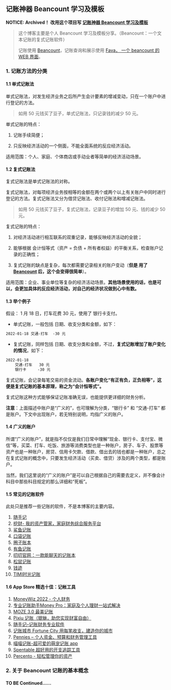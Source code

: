 ## 记账神器 Beancount 学习及模板

**NOTICE: Archived！ 改用这个项目写 [记账神器 Beancount 学习及模板](https://github.com/geekpanshi/panshiji)**

> 这个博客主要是个人 Beancount 学习及模板分享。（Beancount：一个文本记账的复式记账软件）
>
> 记账使用 [Beancount](https://github.com/beancount/beancount)，记账查询和展示使用 [Fava， 一个 beancount 的 WEB 界面](https://beancount.github.io/fava/)。

### 1. 记账方法的分类

#### 1.1 单式记账法

单式记账法，对发生经济业务之后所产生会计要素的增减变动，只在一个账户中进行登记的方法。
> 如用 50 元钱买了豆子，单式记账法，只记录钱的减少 50 元。

单式记账的特点：

1. 记账手续简便；

2. 只反映经济活动的一个侧面，不能全面系统的反应经济活动。

适用范围：个人、家庭、个体商店或手动业者等简单的经济活动场景。

#### 1.2 复式记账法

复式记账法是单式记账法的对称。

复式记账法，对每项经济业务按相等的金额在两个或两个以上有关账户中同时进行登记的方法。复式记账法又分为借贷记账法、收付记账法和增减记账法。
> 如用 50 元钱买了豆子，复式记账法，记录豆子的增加 50 元、钱的减少 50 元。

复式记账的特点：

1. 对经济活动进行相互联系的双重记录，能够反映经济活动的全貌；

2. 能够根据 会计恒等式（资产 = 负债 + 所有者权益）的平衡关系，检查账户记录的正确性；

3. 复式记账的缺点是复杂，每次都需要记录相关的账户变动（**但是 用了 [Beancount](https://github.com/beancount/beancount) 后，这个会变得很简单**）。

适用范围：企业、事业单位等复杂的经济活动场景。**其他场景使用的话，也是可以，会更加具体的反应经济活动，对自己的经济状况做到心中有数。**

#### 1.3 举个例子

假设： 1 月 18 日，打车花费 30 元，使用了 银行卡支付。

- 单式记账，一般包括 日期、收支分类和金额，如下：

```txt
2022-01-18 交通-打车  -30 元
```

- 复式记账，同样包括 日期、收支分类和金额，不过，**复式记账增加了账户变化的情况**，如下：

```txt
2022-01-18
    交通-打车   30 元
    银行卡     -30 元
```

复式记账，会记录每笔交易的资金流动。**各账户变化“有正有负，正负相等”，这便是复式记账的基本原理，称之为“会计恒等式”。**

复式记账这种方式能够保证记账准确无误，也能提供更详细的财务分析。

**注意**：上面描述中账户是“广义的”，也可理解为分类，“银行卡” 和 “交通-打车” 都是账户。下文中出现账户，若无特别说明，均指广义的账户。

#### 1.4 广义的账户

所谓“广义的账户”，就是指不仅仅是我们日常中理解“现金、银行卡、支付宝、微信”等，买菜、打车、吃饭、旅游等消费类型也是一种账户，房子、车子、股票等资产也是一种账户，房贷、信用卡欠款、借款、借出去的钱也都是一种账户，总之在复式记账的概念中，只要发生经济活动（买卖、借贷）涉及的两个类型，都是账户。

当然，我们这里说的“广义的账户”是可以自己根据自己的需要去定义，并不像会计科目中那些科目规定的那么详细和“死板”。

#### 1.5 常见的记账软件

此处只是推荐一些记账的软件，不是本博客的主要内容。

1. [随手记](https://www.sui.com/)
2. [挖财- 我的资产管家，家庭财务综合服务平台](https://www.wacai.com/)
3. [鲨鱼记账](https://www.shayujizhang.com/)
4. [口袋记账](https://www.qeeniao.com/)
5. [圈子账本](https://www.jizhangapp.com/)
6. [有鱼记账](https://jz.yofish.com/homepage.html)
7. [叨叨官网：一款能聊天的记账本](https://www.daodao.cn/index)
8. [松鼠记账](http://www.soonbook.cn/)
9. [钱迹](https://qianjiapp.com/)
10. [TIMI时光记账](Timi时光记账)

#### 1.6 App Store 精选十佳：记帐工具
1. [MoneyWiz 2022 - 个人财务](https://apps.apple.com/cn/app/moneywiz-2022-%E4%B8%AA%E4%BA%BA%E8%B4%A2%E5%8A%A1/id1511185140)
2. [专业记账助手Money Pro：家庭及个人理财一站式解决](https://apps.apple.com/cn/app/%E4%B8%93%E4%B8%9A%E8%AE%B0%E8%B4%A6%E5%8A%A9%E6%89%8Bmoney-pro-%E5%AE%B6%E5%BA%AD%E5%8F%8A%E4%B8%AA%E4%BA%BA%E7%90%86%E8%B4%A2%E4%B8%80%E7%AB%99%E5%BC%8F%E8%A7%A3%E5%86%B3/id918609651)
3. [MOZE 3.0 最美记账](https://apps.apple.com/cn/app/moze-3-0/id1460011387)
4. [Pixiu 记账（貔貅，助您实现财富自由）](https://apps.apple.com/cn/app/pixiu%E8%AE%B0%E8%B4%A6/id1461452315)
5. [随手记–记账财务专业软件](https://apps.apple.com/cn/app/%E9%9A%8F%E6%89%8B%E8%AE%B0-%E8%AE%B0%E8%B4%A6%E8%B4%A2%E5%8A%A1%E4%B8%93%E4%B8%9A%E8%BD%AF%E4%BB%B6/id372353614)
6. [记账城市 Fortune City 用每笔收支，建造你的城市](https://apps.apple.com/cn/app/%E8%AE%B0%E8%B4%A6%E5%9F%8E%E5%B8%82-fortune-city-%E7%94%A8%E6%AF%8F%E7%AC%94%E6%94%B6%E6%94%AF-%E5%BB%BA%E9%80%A0%E4%BD%A0%E7%9A%84%E5%9F%8E%E5%B8%82/id1172713884)
7. [Pennies – 个人资金、预算和财务管理工具](https://apps.apple.com/cn/app/pennies-%E4%B8%AA%E4%BA%BA%E8%B5%84%E9%87%91-%E9%A2%84%E7%AE%97%E5%92%8C%E8%B4%A2%E5%8A%A1%E7%AE%A1%E7%90%86%E5%B7%A5%E5%85%B7/id916741290)
8. [喵喵记账-超可爱的萌宠记账 app](https://apps.apple.com/cn/app/%E5%96%B5%E5%96%B5%E8%AE%B0%E8%B4%A6-%E8%B6%85%E5%8F%AF%E7%88%B1%E7%9A%84%E8%90%8C%E5%AE%A0%E8%AE%B0%E8%B4%A6app/id1483024444)
9. [Spentable 超好用的开支追踪工具](https://apps.apple.com/cn/app/spentable/id500630565)
10. [Percento - 轻松管理你的资产](https://apps.apple.com/cn/app/percento-%E8%BD%BB%E6%9D%BE%E7%AE%A1%E7%90%86%E4%BD%A0%E7%9A%84%E8%B5%84%E4%BA%A7/id1494319934)

### 2. 关于 Beancount 记账的基本概念

#### TO BE Continued……
